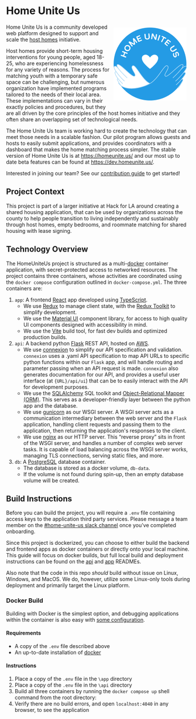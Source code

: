 # Home Unite Us

<img src="./app/src/img/favicon.png" title="HomeUniteUs" style="float: right; margin: 10px;"/>

Home Unite Us is a community developed web platform designed to support and scale the [host homes](https://www.pointsourceyouth.org/interventions/host-homes) initiative.

Host homes provide short-term housing interventions for young people, aged 18-25, who are experiencing homelessness for any variety of reasons. The process for matching youth with a temporary safe space can be challenging, but numerous organization have implemented programs tailored to the needs of their local area. These implementations can vary in their exactly policies and procedures, but they are all driven by the core principles of the host homes initiative and they often share an overlapping set of technological needs.

The Home Unite Us team is working hard to create the technology that can meet those needs in a scalable fashion. Our pilot program allows guests and hosts to easily submit applications, and provides coordinators with a dashboard that makes the home matching process simpler. The stable version of Home Unite Us is at <https://homeunite.us/> and our most up to date beta features can be found at <https://dev.homeunite.us/>.

Interested in joining our team? See our [contribution guide](CONTRIBUTING.md) to get started!

## Project Context

This project is part of a larger initiative at Hack for LA around creating a shared housing application, that can be used by organizations across the county to help people transition to living independently and sustainably through host homes, empty bedrooms, and roommate matching for shared housing with lease signing.

## Technology Overview

The HomeUniteUs project is structured as a multi-[docker](https://docs.docker.com/) container application, with secret-protected access to networked resources. The project contains three containers, whose activities are coordinated using the `docker compose` configuration outlined in `docker-compose.yml`. The three containers are:

1. `app`: A frontend [React](https://reactjs.org/docs/getting-started.html) app developed using [TypeScript](https://www.typescriptlang.org/).
   * We use [Redux](https://redux.js.org/) to manage client state, with the [Redux Toolkit](https://redux-toolkit.js.org/) to simplify development.
   * We use the [Material UI](https://material-ui.com/) component library, for access to high quality UI components designed with accessibility in mind.
   * We use the [Vite](https://vitejs.dev/) build tool, for fast dev builds and optimized production builds.
2. `api`: A backend python [Flask](https://flask.palletsprojects.com/en/1.1.x/) REST API, hosted on [AWS](https://docs.aws.amazon.com/).
   * We use [connexion](https://connexion.readthedocs.io/en/latest/) to simplify our API specification and validation. `connexion` uses a .yaml API specification to map API URLs to specific python functions within our `Flask` app, and will handle routing and parameter passing when an API request is made. `connexion` also generates documentation for our API, and provides a useful user interface (at `{URL}/api/ui`) that can be to easily interact with the API for development purposes.
   * We use the [SQLAlchemy](https://www.sqlalchemy.org/) SQL toolkit and [Object-Relational Mapper (ORM)](https://en.wikipedia.org/wiki/Object%E2%80%93relational_mapping). This serves as a developer-friendly layer between the python app and the database.
   * We use [gunicorn](https://gunicorn.org/) as our WSGI server. A WSGI server acts as a communication intermediary between the web server and the `Flask` application, handling client requests and passing them to the application, then returning the application's responses to the client.
   * We use [nginx](https://nginx.org/en/docs/) as our HTTP server. This “reverse proxy” sits in front of the WSGI server, and handles a number of complex web server tasks. It is capable of load balancing across the WSGI server works, managing TLS connections, serving static files, and more.
3. `db`: A [PostgreSQL](https://www.postgresql.org/) database container.
   * The database is stored as a docker volume, `db-data`.
   * If the volume is not found during spin-up, then an empty database volume will be created.

## Build Instructions

Before you can build the project, you will require a `.env` file containing access keys to the application third party services. Please message a team member on the [#home-unite-us slack channel](https://hackforla.slack.com/archives/CRWUG7X0C) once you've completed onboarding.

Since this project is dockerized, you can choose to either build the backend and frontend apps as docker containers or directly onto your local machine. This guide will focus on docker builds, but full local build and deployment instructions can be found on the [api](./api/README.md) and [app](./app/README.md) READMEs.

Also note that the code in this repo *should* build without issue on Linux, Windows, and MacOS. We do, however, utilize some Linux-only tools during deployment and primarily target the Linux platform.

### Docker Build

Building with Docker is the simplest option, and debugging applications within the container is also easy with [some configuration](https://code.visualstudio.com/docs/containers/debug-common).

#### Requirements

* A copy of the `.env` file described above
* An up-to-date installation of [docker](https://docs.docker.com/get-docker/)

#### Instructions

1. Place a copy of the `.env` file in the `\app` directory
2. Place a copy of the `.env` file in the `\api` directory
3. Build all three containers by running the `docker compose up` shell command from the root directory:
4. Verify there are no build errors, and open `localhost:4040` in any browser, to see the application
